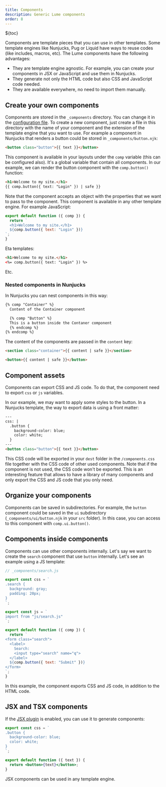 ```yaml
---
title: Components
description: Generic Lume components
order: 8
---
```


${toc}

Components are template pieces that you can use in other templates. Some
template engines like Nunjucks, Pug or Liquid have ways to reuse codes (like
includes, macros, etc). The Lume components have the following advantages:

- They are template engine agnostic. For example, you can create your components
  in JSX or JavaScript and use them in Nunjucks.
- They generate not only the HTML code but also CSS and JavaScript code needed.
- They are available everywhere, no need to import them manually.

## Create your own components

Components are stored in the `_components` directory. You can change it in the
[configuration file](../configuration/config-file.md). To create a new
component, just create a file in this directory with the name of your component
and the extension of the template engine that you want to use. For example a
component in Nunjucks that renders a button could be stored in
`_components/button.njk`:

```html
<button class="button">{{ text }}</button>
```

This component is available in your layouts under the `comp` variable (this can
be configured also). It's a global variable that contain all components. In our
example, we can render the button component with the `comp.button()` function:

```html
<h1>Welcome to my site.</h1>
{{ comp.button({ text: "Login" }) | safe }}
```

Note that the component accepts an object with the properties that we want to
pass to the component. This component is available in any other template engine.
For example JavaScript:

```js
export default function ({ comp }) {
  return `
  <h1>Welcome to my site.</h1>
  ${comp.button({ text: "Login" })}
`;
}
```

Eta templates:

```html
<h1>Welcome to my site.</h1>
<%= comp.button({ text: "Login" }) %>
```

Etc.

### Nested components in Nunjucks

In Nunjucks you can nest components in this way:

```html
{% comp "Container" %}
  Content of the Container component

  {% comp "Button" %}
  This is a button inside the Contaner component
  {% endcomp %}
{% endcomp %}
```

The content of the components are passed in the `content` key:

<lume-code>

```html {title="_components/container.njk"}
<section class="container">{{ content | safe }}</section>
```

```html {title="_components/button.njk"}
<button>{{ content | safe }}</button>
```

</lume-code>

## Component assets

Components can export CSS and JS code. To do that, the component need to export
`css` or `js` variables.

In our example, we may want to apply some styles to the button. In a Nunjucks
template, the way to export data is using a front matter:

```html
---
css: |
  .button {
    background-color: blue;
    color: white;
  }
---
<button class="button">{{ text }}</button>
```

This CSS code will be exported in your `dest` folder in the `/components.css`
file together with the CSS code of other used components. Note that if the
component is not used, the CSS code won't be exported. This is an interesting
feature that allows to have a library of many components and only export the CSS
and JS code that you only need.

## Organize your components

Components can be saved in subdirectories. For example, the `button` component
could be saved in the `ui` subdirectory (`_components/ui/button.njk` in your
`src` folder). In this case, you can access to this component with
`comp.ui.button()`.

## Components inside components

Components can use other components internally. Let's say we want to create the
`search` component that use `button` internally. Let's see an example using a JS
template:

```js
// _components/search.js

export const css = `
.search {
  background: gray;
  padding: 20px;
}
`;

export const js = `
import from "js/search.js"
`;

export default function ({ comp }) {
  return `
<form class="search">
  <label>
    Search:
    <input type="search" name="q">
  </label>
  ${comp.button({ text: "Submit" })}
</form>
`;
}
```

In this example, the component exports CSS and JS code, in addition to the HTML
code.

## JSX and TSX components

If the [JSX plugin](../../plugins/jsx.md) is enabled, you can use it to generate
components:

```jsx
export const css = `
.button {
  background-color: blue;
  color: white;
}
`;

export default function ({ text }) {
  return <button>{text}</button>;
}
```

JSX components can be used in any template engine.
